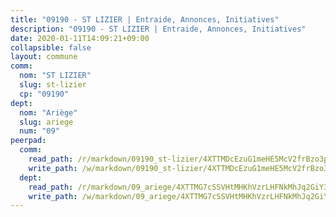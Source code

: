 ```yaml
---
title: "09190 - ST LIZIER | Entraide, Annonces, Initiatives"
description: "09190 - ST LIZIER | Entraide, Annonces, Initiatives"
date: 2020-01-11T14:09:21+09:00
collapsible: false
layout: commune
comm:
  nom: "ST LIZIER"
  slug: st-lizier
  cp: "09190"
dept:
  nom: "Ariège"
  slug: ariege
  num: "09"
peerpad:
  comm:
    read_path: /r/markdown/09190_st-lizier/4XTTMDcEzuG1meHE5McV2frBzo3p3keWLyPx3Q4LfJpUbeAcs
    write_path: /w/markdown/09190_st-lizier/4XTTMDcEzuG1meHE5McV2frBzo3p3keWLyPx3Q4LfJpUbeAcs-K3TgTwdznM8Wm661Q6649BbfEeNyZyQKKzopTf29jxBrjvmQKFrgw53LXTu2jQ1aNPRZtMvWNV2hofzyPYiKrijaC44n6iHV3y51uHchTvGE8aQfM7BJ33MMLqfifVadUqPDPu8P
  dept:
    read_path: /r/markdown/09_ariege/4XTTMG7cSSVHtMHKhVzrLHFNkMhJq2GiY37tW1RLaySvmC5m7
    write_path: /w/markdown/09_ariege/4XTTMG7cSSVHtMHKhVzrLHFNkMhJq2GiY37tW1RLaySvmC5m7-K3TgTss1C8HjViVkpwivQX7MahnqC11ekSJQuYEnrMDTmDE1FfJsoB9BatqQw5xZL2YVE8soFWdt5YbjPCiw8Nef7nnDAgssxyMxh5u11RAcuqPo3TLSQutK9TFNiNP3xhEoTkkD
---
```


